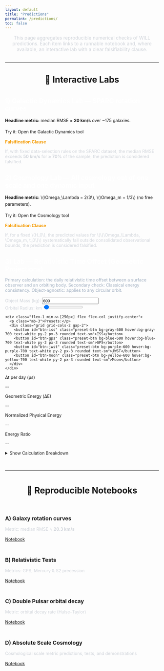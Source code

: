 ```yaml
---
layout: default
title: "Predictions"
permalink: /predictions/
toc: false
---
```


<div class="markdown-content">

<p style="font-size: 1.1em; text-align: center; max-width: 700px; margin: 1rem auto 2rem auto; color: #d1d5db;">
    This page aggregates reproducible numerical checks of WILL predictions. Each item links to a runnable notebook and, where available, an interactive lab with a clear falsifiability clause.
</p>

<hr style="border-color: #374151; margin: 2rem 0;">

<h2 style="font-size: 2em; text-align: center; margin-bottom: 2.5rem;">🧪 Interactive Labs</h2>

<!-- Lab 1 -->
<div class="bg-gray-800/50 p-6 rounded-lg border-l-4" style="border-color: #3498db; margin-bottom: 2rem;">
  <h3 style="color: #fff; font-size: 1.5em; margin-bottom: 1rem;">1) Galactic Dynamics Lab — SPARC rotation curves</h3>
  <p style="margin-bottom: 1rem; line-height: 1.6;">
      <strong>Headline metric:</strong> median RMSE ≈ <strong>20 km/s</strong> over ~175 galaxies.
  </p>
  <a href="{{ site.baseurl }}/calculator/" class="bg-blue-600 hover:bg-blue-700 text-white font-bold py-2 px-4 rounded inline-block" style="text-decoration: none; margin-bottom: 1.5rem;">
      Try it: Open the Galactic Dynamics tool
  </a>
  <div class="bg-gray-900/70 border border-amber-500/50 rounded-md p-4" style="margin-top: 1rem;">
      <p style="font-weight: bold; color: #f59e0b; margin-bottom: 0.5rem;">Falsification Clause</p>
      <p style="color: #d1d5db;">
          If, with fixed data-selection rules on the SPARC dataset, the median RMSE exceeds <strong>50 km/s</strong> for <strong>≥ 70%</strong> of the sample, the prediction is considered falsified.
      </p>
  </div>
</div>

<!-- Lab 2 -->
<div class="bg-gray-800/50 p-6 rounded-lg border-l-4" style="border-color: #8e44ad; margin-bottom: 2rem;">
  <h3 style="color: #fff; font-size: 1.5em; margin-bottom: 1rem;">2) Cosmology Lab — All cosmology out of one scale and one dynamic input</h3>
  <p style="margin-bottom: 1rem; line-height: 1.6;">
      <strong>Headline metric:</strong> \(\Omega_\Lambda = 2/3\), \(\Omega_m = 1/3\) (no free parameters).
  </p>
  <a href="{{ site.baseurl }}/cosmology.html" class="bg-purple-700 hover:bg-purple-800 text-white font-bold py-2 px-4 rounded inline-block" style="text-decoration: none; margin-bottom: 1.5rem;">
      Try it: Open the Cosmology tool
  </a>
  <div class="bg-gray-900/70 border border-amber-500/50 rounded-md p-4" style="margin-top: 1rem;">
      <p style="font-weight: bold; color: #f59e0b; margin-bottom: 0.5rem;">Falsification Clause</p>
      <p style="color: #d1d5db;">
          If, for a fixed \(H_0\), the predicted values for \(\{\Omega_\Lambda, \Omega_m, t_0\}\) systematically fall outside consolidated observational bounds, the prediction is considered falsified.
      </p>
  </div>
</div>

<!-- Lab 3 -->
<div class="bg-gray-800/50 p-6 rounded-lg border-l-4" style="border-color: #27ae60; margin-bottom: 2rem;">
  <h3 style="color: #fff; font-size: 1.5em; margin-bottom: 0.5rem;">3) Lab — Relativistic Time Offset (Geometric Projections)</h3>
  <p class="muted" style="color:#a3b1c2; margin-bottom:1rem;">
      Primary calculation: the daily relativistic time offset between a surface observer and an orbiting body. Secondary check: Classical energy consistency. Object-agnostic: applies to any circular orbit.
  </p>

  <!-- Controls + Results -->
  <div class="flex flex-wrap gap-8 mb-8">
    <div class="flex-1 min-w-[250px]">
      <div>
        <label for="mass-input" class="block mb-2" style="color:#d1d5db;">Object Mass (kg):</label>
        <input type="number" id="mass-input" value="600" class="w-full bg-gray-900 border border-gray-600 text-white p-2 rounded">
      </div>
      <div class="mt-4">
        <label for="radius-slider" class="block mb-2" style="color:#d1d5db;">Orbital Radius: <span id="radius-label" class="font-bold"></span> km</label>
        <input type="range" id="radius-slider" min="6771" max="1600000" value="26600" step="100" class="w-full">
      </div>
    </div>

    <div class="flex-1 min-w-[250px] flex flex-col justify-center">
      <p class="mb-3">Presets:</p>
      <div class="grid grid-cols-2 gap-2">
        <button id="btn-iss" class="preset-btn bg-gray-600 hover:bg-gray-700 text-white py-2 px-3 rounded text-sm">ISS</button>
        <button id="btn-gps" class="preset-btn bg-blue-600 hover:bg-blue-700 text-white py-2 px-3 rounded text-sm">GPS</button>
        <button id="btn-jwst" class="preset-btn bg-purple-600 hover:bg-purple-700 text-white py-2 px-3 rounded text-sm">JWST</button>
        <button id="btn-moon" class="preset-btn bg-yellow-600 hover:bg-yellow-700 text-white py-2 px-3 rounded text-sm">Moon</button>
      </div>
    </div>
  </div>

  <div class="grid grid-cols-1 md:grid-cols-2 lg:grid-cols-4 gap-4 bg-gray-900 p-4 rounded-lg">
    <div class="text-center">
      <p class="text-sm text-gray-400">Δt per day (μs)</p>
      <p id="delta-t-val" class="text-2xl font-bold text-cyan-400">--</p>
    </div>
    <div class="text-center">
      <p class="text-sm text-gray-400">Geometric Energy (ΔE)</p>
      <p id="dE_val" class="text-2xl font-bold text-violet-400">--</p>
    </div>
    <div class="text-center">
      <p class="text-sm text-gray-400">Normalized Physical Energy</p>
      <p id="Enorm_val" class="text-2xl font-bold text-amber-400">--</p>
    </div>
    <div class="text-center">
      <p class="text-sm text-gray-400">Energy Ratio</p>
      <p id="ratio_val" class="text-2xl font-bold text-green-400">--</p>
    </div>
  </div>

  <!-- All explanatory text & formulas live in the breakdown -->
  <div class="mt-4">
    <details class="bg-gray-900/50 p-4 rounded-md">
      <summary class="font-semibold text-cyan-400 cursor-pointer">Show Calculation Breakdown</summary>
      <div class="mt-4 pt-4 border-t border-gray-700 text-sm space-y-3">

        <div>
          <h4 class="font-bold text-white mb-1">1) Define projections</h4>
          <p class="text-gray-300">
            Gravitational projection at the surface \(A\): \( \kappa_A^2 = \dfrac{2GM}{R_A c^2} \).<br>
            Gravitational projection at the orbit \(B\) (radius \( r \)): \( \kappa_B^2 = \dfrac{2GM}{r c^2} \).<br>
            Kinematic projection for a circular orbit at \(B\): from \( v^2 = GM/r \) we get \( \beta_B^2 = \dfrac{v^2}{c^2} = \dfrac{GM}{r c^2} \). On the surface we take \( \beta_A^2 = 0 \).
          </p>
        </div>

        <div>
          <h4 class="font-bold text-white mb-1">2) Combine into \(Q^2\) and \(Q_t\)</h4>
          <p class="text-gray-300">
            \( Q^2 = \kappa^2 + \beta^2 \). Thus \( Q_A^2 = \kappa_A^2 + \beta_A^2 \) and \( Q_B^2 = \kappa_B^2 + \beta_B^2 \).<br>
            The time-axis complement is \( Q_t = \sqrt{1 - Q^2} \).
          </p>
        </div>

        <div>
          <h4 class="font-bold text-white mb-1">3) Time offset (core result)</h4>
          <p class="text-gray-300">
            Daily clock difference in microseconds per day:
            \( \Delta t_{B\to A}[\mu s/\text{day}] = \big(Q_{tB} - Q_{tA}\big)\times 86400\times 10^6 \).
          </p>
        </div>

        <div>
          <h4 class="font-bold text-white mb-1">4) Classical energy consistency</h4>
          <p class="text-gray-300">
            Fix the potential zero at the surface \(R_A\). For a circular orbit at radius \( r \):<br>
            Potential \( E_p = \big(-\dfrac{GMm}{r}\big) - \big(-\dfrac{GMm}{R_A}\big) \).<br>
            Kinetic \( E_k = \tfrac{1}{2} m v^2 \) with \( v^2 = GM/r \).<br>
            Total \( E_{tot} = E_p + E_k \). Normalize by \( mc^2 \) to get \( E_{tot}/(mc^2) \).<br>
            Geometric energy (mass-independent):
            \( \Delta E_{A\to B} = \tfrac{1}{2}\big[(\kappa_A^2-\kappa_B^2) + (\beta_B^2-\beta_A^2)\big] \).
            Consistency statement for the closed surface–orbit subsystem:
            \( \dfrac{E_{tot}/(mc^2)}{\Delta E_{A\to B}} = 1 \).
          </p>
        </div>

      </div>
    </details>
  </div>
</div>

<script>
// LAB 3 script (object-agnostic; r = orbital radius). Math kept minimal in UI.
document.addEventListener('DOMContentLoaded', () => {
  // Elements
  const massInput = document.getElementById('mass-input');
  const slider = document.getElementById('radius-slider');
  const radiusLabel = document.getElementById('radius-label');

  const deltaTVal = document.getElementById('delta-t-val');
  const dE_val = document.getElementById('dE_val');
  const Enorm_val = document.getElementById('Enorm_val');
  const ratio_val = document.getElementById('ratio_val');

  const btnIss = document.getElementById('btn-iss');
  const btnGps = document.getElementById('btn-gps');
  const btnJwst = document.getElementById('btn-jwst');
  const btnMoon = document.getElementById('btn-moon');

  // Constants
  const G = 6.67430e-11;
  const M = 5.97219e24;
  const R_A = 6371000;     // surface radius
  const c = 299792458;
  const GM = G * M;
  const seconds_per_day = 86400;

  // Presets [mass (kg), orbital radius (km)]
  const presets = {
    iss:  { mass: 450000,    radius: 6786 },     // ~415 km altitude
    gps:  { mass: 600,       radius: 26600 },    // ~20200 km altitude
    jwst: { mass: 6161,      radius: 1500000 },  // L2-ish distance from Earth
    moon: { mass: 7.347e22,  radius: 384748 }    // Moon
  };

  function calculate(r_km, mass_obj) {
    const r_m = r_km * 1000;

    // Orbital velocity and projections
    const v = Math.sqrt(GM / r_m);
    const beta_sq_B = (v / c) ** 2;               // = GM/(r c^2)
    const beta_sq_A = 0;                           // surface frame at rest
    const kappa_sq_A = (2 * GM) / (R_A * c ** 2);  // surface
    const kappa_sq_B = (2 * GM) / (r_m * c ** 2);  // orbit

    // Time offset (implemented via grav-kin split; equal to ΔQ_t * day * 1e6)
    const grav_part = (1 / Math.sqrt(1 - kappa_sq_A)) - (1 / Math.sqrt(1 - kappa_sq_B));
    const kin_part  = (1 / Math.sqrt(1 - beta_sq_B)) - 1;
    const delta_t_us_per_day = (grav_part - kin_part) * seconds_per_day * 1e6;

    // Geometric energy (mass-independent)
    const delta_E_geom = 0.5 * ((kappa_sq_A - kappa_sq_B) + (beta_sq_B - beta_sq_A));

    // Classical energy (mass-dependent), with zero at surface R_A
    const E_potential = (-GM * mass_obj / r_m) - (-GM * mass_obj / R_A);
    const E_kinetic = 0.5 * mass_obj * v ** 2;
    const E_total = E_potential + E_kinetic;
    const E_rest = mass_obj * c ** 2;
    const E_norm = (E_rest > 0) ? (E_total / E_rest) : 0;

    const final_ratio = (delta_E_geom !== 0) ? (E_norm / delta_E_geom) : 0;

    return { delta_t_us_per_day, delta_E_geom, E_norm, final_ratio };
  }

  function updateUI() {
    const r_km = parseFloat(slider.value);
    const m_obj = parseFloat(massInput.value);
    if (isNaN(r_km) || isNaN(m_obj) || m_obj <= 0) return;

    radiusLabel.textContent = Math.round(r_km).toLocaleString();

    const { delta_t_us_per_day, delta_E_geom, E_norm, final_ratio } =
      calculate(r_km, m_obj);

    deltaTVal.textContent = delta_t_us_per_day.toFixed(2);
    dE_val.textContent = delta_E_geom.toExponential(4);
    Enorm_val.textContent = E_norm.toExponential(4);
    ratio_val.textContent = final_ratio.toFixed(8);
  }

  function setPreset(preset) {
    massInput.value = preset.mass;
    slider.value = preset.radius;
    // keep slider range wide; no dynamic min/max to avoid UI jumps
    updateUI();
  }

  // Events
  slider.addEventListener('input', updateUI);
  massInput.addEventListener('input', updateUI);
  btnIss.addEventListener('click', () => setPreset(presets.iss));
  btnGps.addEventListener('click', () => setPreset(presets.gps));
  btnJwst.addEventListener('click', () => setPreset(presets.jwst));
  btnMoon.addEventListener('click', () => setPreset(presets.moon));

  // Init
  setPreset(presets.gps);
});
</script>

<hr style="border-color: #374151; margin: 3rem 0;">

<h2 style="font-size: 2em; text-align: center; margin-bottom: 2.5rem;">📄 Reproducible Notebooks</h2>

<div style="display: grid; grid-template-columns: repeat(auto-fit, minmax(300px, 1fr)); gap: 1.5rem;">

  <div class="bg-gray-800/50 p-6 rounded-lg">
      <h4 style="font-size: 1.25em; margin-bottom: 1rem;">A) Galaxy rotation curves</h4>
      <p style="margin-bottom: 1rem; color: #d1d5db;">Metric: median RMSE ≈ <strong>20.3 km/s</strong></p>
      <a href="{{ site.baseurl }}/Colab%20Notebooks/QWILL-galaxy-rotation-curves.ipynb" class="text-cyan-400 hover:text-cyan-300">Notebook</a>
  </div>

  <div class="bg-gray-800/50 p-6 rounded-lg">
      <h4 style="font-size: 1.25em; margin-bottom: 1rem;">B) Relativistic Tests</h4>
      <p style="margin-bottom: 1rem; color: #d1d5db;">Metrics: GPS, Mercury & S2 precession</p>
      <a href="{{ site.baseurl }}/Colab%20Notebooks/WILL-relativistic-tests-gps-mercury-s2.ipynb" class="text-cyan-400 hover:text-cyan-300">Notebook</a>
  </div>

  <div class="bg-gray-800/50 p-6 rounded-lg">
      <h4 style="font-size: 1.25em; margin-bottom: 1rem;">C) Double Pulsar orbital decay</h4>
      <p style="margin-bottom: 1rem; color: #d1d5db;">Metric: orbital decay rate (Hulse–Taylor)</p>
      <a href="{{ site.baseurl }}/Colab%20Notebooks/Double_Pulsar_orbital_decay_rate.ipynb" class="text-cyan-400 hover:text-cyan-300">Notebook</a>
  </div>

<div class="bg-gray-800/50 p-6 rounded-lg">
  <h4 style="font-size: 1.25em; margin-bottom: 1rem;">D) Absolute Scale Cosmology</h4>
  <p style="margin-bottom: 1rem; color: #d1d5db;">Cosmological scale metric predictions, tests, and demonstrations</p>
  <a href="{{ site.baseurl }}/Colab%20Notebooks/WILL_Geometry_absolute_scale_cosmology.ipynb"
     class="text-cyan-400 hover:text-cyan-300">Notebook</a>
</div>

</div>

</div>
